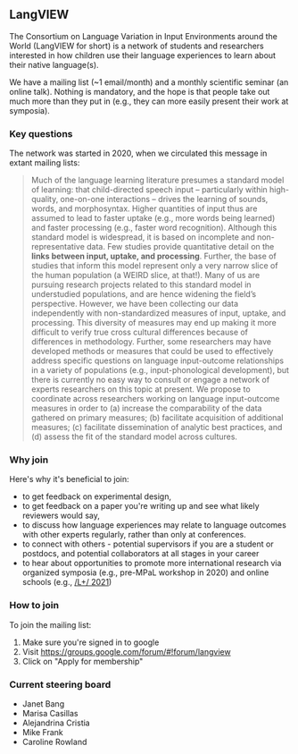 ## LangVIEW

The Consortium on Language Variation in Input Environments around the World (LangVIEW for short) is a network of students and researchers interested in how children use their language experiences to learn about their native language(s). 

We have a mailing list (~1 email/month) and a monthly scientific seminar (an online talk). Nothing is mandatory, and the hope is that people take out much more than they put in (e.g., they can more easily present their work at symposia).

### Key questions

The network was started in 2020, when we circulated this message in extant mailing lists:

> Much of the language learning literature presumes a standard model of learning: that child-directed speech input – particularly within high-quality, one-on-one interactions – drives the learning of sounds, words, and morphosyntax. Higher quantities of input thus are assumed to lead to faster uptake (e.g., more words being learned) and faster processing (e.g., faster word recognition). Although this standard model is widespread, it is based on incomplete and non-representative data. Few studies provide quantitative detail on the **links between input, uptake, and processing**. Further, the base of studies that inform this model represent only a very narrow slice of the human population (a WEIRD slice, at that!). 
> Many of us are pursuing research projects related to this standard model in understudied populations, and are hence widening the field’s perspective. However, we have been collecting our data independently with non-standardized measures of input, uptake, and processing. This diversity of measures may end up making it more difficult to verify true cross cultural differences because of differences in methodology. Further, some researchers may have developed methods or measures that could be used to effectively address specific questions on language input-outcome relationships in a variety of populations (e.g., input-phonological development), but there is currently no easy way to consult or engage a network of experts researchers on this topic at present.
> We propose to coordinate across researchers working on language input-outcome measures in order to (a) increase the comparability of the data gathered on primary measures; (b) facilitate acquisition of additional measures; (c) facilitate dissemination of analytic best practices, and (d) assess the fit of the standard model across cultures.

### Why join

Here's why it's beneficial to join:
- to get feedback on experimental design, 
- to get feedback on a paper you're writing up and see what likely reviewers would say, 
- to discuss how language experiences may relate to language outcomes with other experts regularly, rather than only at conferences.
- to connect with others - potential supervisors if you are a student or postdocs, and potential collaborators at all stages in your career
- to hear about opportunities to promote more international research via organized symposia (e.g., pre-MPaL workshop in 2020) and online schools (e.g., [/L+/ 2021](https://www.dpss.unipd.it/summer-school-2021/home))

### How to join

To join the mailing list:
1. Make sure you're signed in to google
2. Visit https://groups.google.com/forum/#!forum/langview
3. Click on "Apply for membership"


### Current steering board
- Janet Bang
- Marisa Casillas
- Alejandrina Cristia
- Mike Frank
- Caroline Rowland
